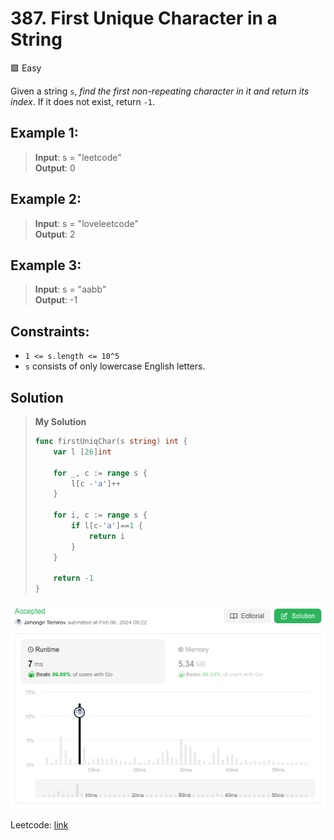 # 387. First Unique Character in a String
🟩 Easy

Given a string `s`, *find the first non-repeating character in it and return its index*. If it does not exist, return `-1`.

## Example 1:
> **Input**: s = "leetcode" \
> **Output**: 0

## Example 2:
> **Input**: s = "loveleetcode" \
> **Output**: 2

## Example 3:
> **Input**: s = "aabb" \
> **Output**: -1

## Constraints:
* `1 <= s.length <= 10^5`
* `s` consists of only lowercase English letters.

## Solution
> **My Solution**
> ```go
> func firstUniqChar(s string) int {
>     var l [26]int
> 
>     for _, c := range s {
>         l[c -'a']++
>     }
> 
>     for i, c := range s {
>         if l[c-'a']==1 {
>             return i
>         }
>     }
> 
>     return -1
> }
> ```

![result](387.png)

Leetcode: [link](https://leetcode.com/problems/first-unique-character-in-a-string/description/)